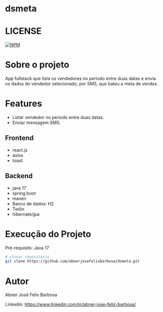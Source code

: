 # dsmeta

# LICENSE
[![NPM](https://img.shields.io/npm/l/react)](https://github.com/abnerjosefelixbarbosa/dsmeta/blob/main/LICENCE)

# Sobre o projeto

App fullstack que lista os vendedores no periodo entre duas datas e envia os dados do vendedor selecionado, por SMS, que bateu a meta de vendas.

# Features

- Listar vendedor no periodo entre duas datas.
- Enviar mensagem SMS.

## Frontend

- react.js
- axios
- toast

## Backend

- java 17
- spring boot
- maven
- Banco de dados: H2
- Twilio
- hibernate/jpa

# Execução do Projeto
Pré-requisito: Java 17

```bash
# clonar repositório
git clone https://github.com/abnerjosefelixbarbosa/dsmeta.git
```
# Autor

Abner José Felix Barbosa

Linkedin: https://www.linkedin.com/in/abner-jose-feliz-barbosa/
